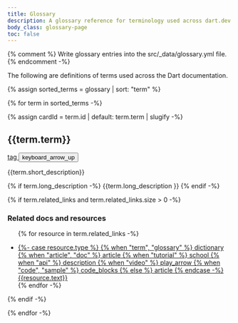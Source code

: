 ```yaml
---
title: Glossary
description: A glossary reference for terminology used across dart.dev.
body_class: glossary-page
toc: false
---
```


{% comment %}
  Write glossary entries into the src/_data/glossary.yml file.
{% endcomment -%}

The following are definitions of terms used across the Dart documentation.

{% assign sorted_terms = glossary | sort: "term" %}

<div class="card-list">

{% for term in sorted_terms -%}

{% assign cardId = term.id | default: term.term | slugify -%}
<div class="card outlined-card glossary-card expandable-card" id="{{cardId}}">
<div class="card-header">
<h2 class="card-title">{{term.term}}</h2>

<div class="card-header-buttons">
  <a class="share-button icon-button" href="#{{cardId}}" title="Link to card" aria-label="Link to {{term.term}} card">
    <span class="material-symbols" aria-hidden="true">tag</span>
  </a>
  <button class="expand-button icon-button" title="Expand or collapse card" aria-label="Expand or collapse {{term.term}} card">
    <span class="material-symbols" aria-hidden="true">keyboard_arrow_up</span>
  </button>
</div>
</div>
<div class="initial-content">

{{term.short_description}}

</div>
<div class="expandable-content">

{% if term.long_description -%}
{{term.long_description }}
{% endif -%}

{% if term.related_links and term.related_links.size > 0 -%}
<div>
<h3 class="no_toc details-header">Related docs and resources</h3>


<ul class="resources-list">

{% for resource in term.related_links -%}
<li>
<a href="{{resource.link}}" class="filled-button">
<span class="material-symbols" aria-hidden="true">
{%- case resource.type %}
  {% when "term", "glossary" %}
    dictionary
  {% when "article", "doc" %}
    article
  {% when "tutorial" %}
    school
  {% when "api" %}
    description
  {% when "video" %}
    play_arrow
  {% when "code", "sample" %}
    code_blocks
  {% else %}
    article
{% endcase -%}
</span>
<span>{{resource.text}}</span>
</a>
</li>
{% endfor -%}

</ul>

</div>
{% endif -%}

</div>
</div>

{% endfor -%}
</div>
